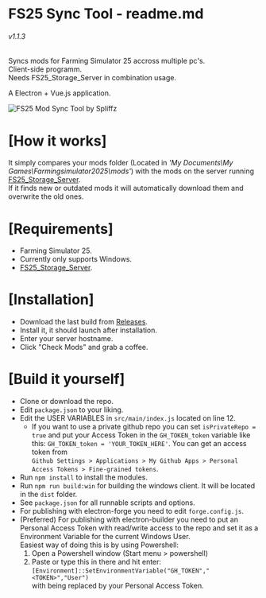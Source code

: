 # FS25 Sync Tool - readme.md
###### v1.1.3
   
Syncs mods for Farming Simulator 25 accross multiple pc's.   
Client-side programm.   
Needs FS25_Storage_Server in combination usage.
   
A Electron + Vue.js application.   
   
![FS25 Mod Sync Tool by Spliffz](https://fs25.rotjong.xyz/fs25mst_01.png)



# [How it works]
It simply compares your mods folder (Located in *'My Documents\My Games\Farmingsimulator2025\mods'*) with the mods on the server running [FS25_Storage_Server](https://github.com/spliffz/FS25_Storage_Server).   
If it finds new or outdated mods it will automatically download them and overwrite the old ones.


# [Requirements]
 - Farming Simulator 25.
 - Currently only supports Windows.
 - [FS25_Storage_Server](https://github.com/spliffz/FS25_Storage_Server).

# [Installation]
 - Download the last build from [Releases](https://github.com/spliffz/FS25-Sync-Tool/releases).
 - Install it, it should launch after installation.
 - Enter your server hostname.
 - Click "Check Mods" and grab a coffee.

# [Build it yourself]
  - Clone or download the repo.
  - Edit `package.json` to your liking.
  - Edit the USER VARIABLES in `src/main/index.js` located on line 12.
    - If you want to use a private github repo you can set `isPrivateRepo = true` and put your Access Token in the `GH_TOKEN_token` variable like this: `GH_TOKEN_token = 'YOUR_TOKEN_HERE'`.
    You can get an access token from   
    `Github Settings > Applications > My Github Apps > Personal Access Tokens > Fine-grained tokens`.
  - Run `npm install` to install the modules.
  - Run `npm run build:win` for building the windows client. It will be located in the `dist` folder.
  - See `package.json` for all runnable scripts and options.
  - For publishing with electron-forge you need to edit `forge.config.js`.
  - (Preferred) For publishing with electron-builder you need to put an Personal Access Token with read/write access to the repo and set it as a Environment Variable for the current Windows User.   
  Easiest way of doing this is by using Powershell:   
    1. Open a Powershell window (Start menu > powershell)
    2. Paste or type this in there and hit enter:   
    `[Environment]::SetEnvironmentVariable("GH_TOKEN","<TOKEN>","User")`   
    with <TOKEN> being replaced by your Personal Access Token.










